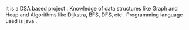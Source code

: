 It is a DSA based project . Knowledge of data structures like Graph and Heap and Algorithms like Dijkstra, BFS, DFS, etc .
Programming language used is  java .
